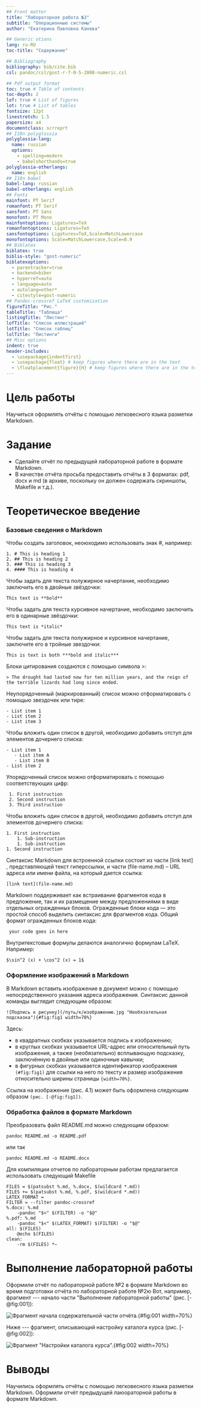 ```yaml
---
## Front matter
title: "Лабораторная работа №3"
subtitle: "Операционные системы"
author: "Екатерина Павловна Канева"

## Generic otions
lang: ru-RU
toc-title: "Содержание"

## Bibliography
bibliography: bib/cite.bib
csl: pandoc/csl/gost-r-7-0-5-2008-numeric.csl

## Pdf output format
toc: true # Table of contents
toc-depth: 2
lof: true # List of figures
lot: true # List of tables
fontsize: 12pt
linestretch: 1.5
papersize: a4
documentclass: scrreprt
## I18n polyglossia
polyglossia-lang:
  name: russian
  options:
	- spelling=modern
	- babelshorthands=true
polyglossia-otherlangs:
  name: english
## I18n babel
babel-lang: russian
babel-otherlangs: english
## Fonts
mainfont: PT Serif
romanfont: PT Serif
sansfont: PT Sans
monofont: PT Mono
mainfontoptions: Ligatures=TeX
romanfontoptions: Ligatures=TeX
sansfontoptions: Ligatures=TeX,Scale=MatchLowercase
monofontoptions: Scale=MatchLowercase,Scale=0.9
## Biblatex
biblatex: true
biblio-style: "gost-numeric"
biblatexoptions:
  - parentracker=true
  - backend=biber
  - hyperref=auto
  - language=auto
  - autolang=other*
  - citestyle=gost-numeric
## Pandoc-crossref LaTeX customization
figureTitle: "Рис."
tableTitle: "Таблица"
listingTitle: "Листинг"
lofTitle: "Список иллюстраций"
lotTitle: "Список таблиц"
lolTitle: "Листинги"
## Misc options
indent: true
header-includes:
  - \usepackage{indentfirst}
  - \usepackage{float} # keep figures where there are in the text
  - \floatplacement{figure}{H} # keep figures where there are in the text
---
```


# Цель работы

Научиться оформлять отчёты с помощью легковесного языка разметки Markdown.

# Задание

- Сделайте отчёт по предыдущей лабораторной работе в формате Markdown.
- В качестве отчёта просьба предоставить отчёты в 3 форматах: pdf, docx и md (в архиве, поскольку он должен содержать скриншоты, Makefile и т.д.).

# Теоретическое введение

### **Базовые сведения о Markdown**

Чтобы создать заголовок, неоюходимо использовать знак #, например:

```
1. # This is heading 1
2. ## This is heading 2
3. ### This is heading 3
4. #### This is heading 4
```

Чтобы задать для текста полужирное начертание, необходимо заключить его в двойные звёздочки:

```
This text is **bold** 
```

Чтобы задать для текста курсивное начертание, необходимо заключить его в одинарные звёздочки:

```
This text is *italic* 
```

Чтобы задать для текста полужирное и курсивное начертание, заключите его в тройные
звездочки:

```
This is text is both ***bold and italic*** 
```

Блоки цитирования создаются с помощью символа >:

```
> The drought had lasted now for ten million years, and the reign of the terrible lizards had long since ended.
```

Неупорядоченный (маркированный) список можно отформатировать с помощью звездочек или тире:

```
- List item 1
- List item 2
- List item 3
```

Чтобы вложить один список в другой, необходимо добавить отступ для элементов дочернего списка:

```
- List item 1
   - List item A
   - List item B
- List item 2
```

Упорядоченный список можно отформатировать с помощью соответствующих цифр:

```
 1. First instruction
 2. Second instruction
 3. Third instruction
```

Чтобы вложить один список в другой, необходимо добавить отступ для элементов дочернего списка:

```
1. First instruction
    1. Sub-instruction
    1. Sub-instruction
1. Second instruction
```

 Синтаксис Markdown для встроенной ссылки состоит из части [link text] , представляющей текст гиперссылки, и части (file-name.md) – URL адреса или имени файла, на который дается ссылка:

```
[link text](file-name.md)
```

Markdown поддерживает как встраивание фрагментов кода в предложение, так и их размещение между предложениями в виде отдельных огражденных блоков. Огражденные блоки кода — это простой способ выделить синтаксис для фрагментов кода. Общий формат огражденных блоков кода:

```language
 your code goes in here
```

Внутритекстовые формулы делаются аналогично формулам LaTeX. Например:

```
$\sin^2 (x) + \cos^2 (x) = 1$
```

### Оформление изображений в Markdown

В Markdown вставить изображение в документ можно с помощью непосредственного указания адреса изображения. Синтаксис данной команды выглядит следующим образом:

```
![Подпись к рисунку](/путь/к/изображению.jpg "Необязательная подсказка"){#fig:fig1 width=70%}
```
Здесь:
* в квадратных скобках указывается подпись к изображению;
* в круглых скобках указывается URL-адрес или относительный путь изображения, а также (необязательно) всплывающую подсказку, заключённую в двойные или одиночные кавычки;
* в фигурных скобках указывается идентификатор изображения `(#fig:fig1)` для ссылки на него по тексту и размер изображения относительно ширины страницы `{width=70%}`.

Ссылка на изображение (рис. 4.1) может быть оформлена следующим образом `(рис. [-@fig:fig1])`.

### Обработка файлов в формате Markdown

Преобразовать файл README.md можно следующим образом:

```
pandoc README.md -o README.pdf
```

или так

```
pandoc README.md -o README.docx
```

Для компиляции отчетов по лабораторным работам предлагается использовать следующий Makefile

```
FILES = $(patsubst %.md, %.docx, $(wildcard *.md))
FILES += $(patsubst %.md, %.pdf, $(wildcard *.md))
LATEX_FORMAT =
FILTER = --filter pandoc-crossref
%.docx: %.md
	-pandoc "$<" $(FILTER) -o "$@"
%.pdf: %.md
	-pandoc "$<" $(LATEX_FORMAT) $(FILTER) -o "$@"
all: $(FILES)
	@echo $(FILES)
clean:
	-rm $(FILES) *~
```

# Выполнение лабораторной работы

Оформили отчёт по лабораторной работе №2 в формате Markdown во время подготовки отчёта по лабораторной работе №2ю Вот, например, фрагмент --- начало части "Выполнение лабораторной работы" (рис. [-@fig:001]):

![Фрагмент начала содержательной части отчёта.](image/001.png){#fig:001 width=70%}

Ниже --- фрагмент, описывающий настройку каталога курса (рис. [-@fig:002]):

![Фрагмент "Настройки каталога курса".](image/002.png){#fig:002 width=70%}

# Выводы

Научились оформлять отчёты с помощью легковесного языка разметки Markdown. Оформили отчёт предыдущей лаюораторной работы в формате Markdown.
